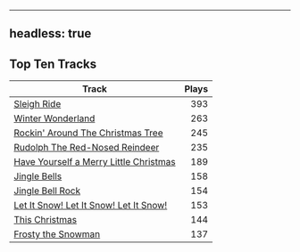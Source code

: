 
---
headless: true
---

## Top Ten Tracks

| Track | Plays |
| --- |  ---: |
|[Sleigh Ride](/songs/sleigh-ride)| 393|
|[Winter Wonderland](/songs/winter-wonderland)| 263|
|[Rockin' Around The Christmas Tree](/songs/rockin-around-the-christmas-tree)| 245|
|[Rudolph The Red-Nosed Reindeer](/songs/rudolph-the-red-nosed-reindeer)| 235|
|[Have Yourself a Merry Little Christmas](/songs/have-yourself-a-merry-little-christmas)| 189|
|[Jingle Bells](/songs/jingle-bells)| 158|
|[Jingle Bell Rock](/songs/jingle-bell-rock)| 154|
|[Let It Snow! Let It Snow! Let It Snow!](/songs/let-it-snow-let-it-snow-let-it-snow)| 153|
|[This Christmas](/songs/this-christmas)| 144|
|[Frosty the Snowman](/songs/frosty-the-snowman)| 137|
